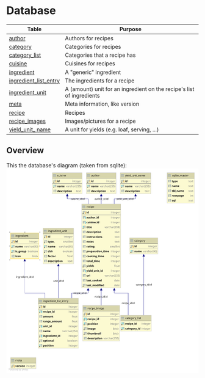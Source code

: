 # Database
Table | Purpose
-----|-------
| [author](../../src/core/db/data/author.py) | Authors for recipes |
| [category](../../src/core/db/data/category.py) | Categories for recipes | 
| [category_list](../../src/core/db/data/category_list.py) | Categories that a recipe has |
| [cuisine](../../src/core/db/data/cuisine.py) | Cuisines for recipes | 
| [ingredient](../../src/core/db/data/ingredient.py) | A "generic" ingredient  |
| [ingredient_list_entry](../../src/core/db/data/ingredient_list_entry.py) | The ingredients for a recipe |
| [ingredient_unit](../../src/core/db/data/ingredient_unit) | A (amount) unit for an ingredient on the recipe's list of ingredients |
| [meta](../../src/core/db/data/meta.py) | Meta information, like version |
| [recipe](../../src/core/db/data/recipe.py) | Recipes |
| [recipe_images](../../src/core/db/data/recipe_image.py) | Images/pictures for a recipe |
| [yield_unit_ name](../../src/core/db/data/yield_unit_name.py) | A unit for yields (e.g. loaf, serving, ...)

## Overview
This the database's diagram (taken from sqlite):
![Overview](overview.svg)